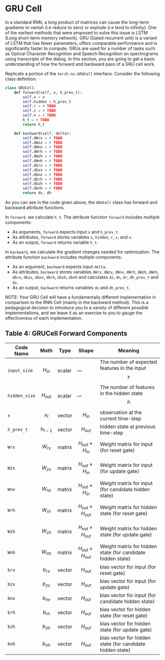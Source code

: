 # GRU Cell

In a standard RNN, a long product of matrices can cause the long-term gradients to vanish (i.e reduce to zero) or explode (i.e tend to infinity). One of the earliest methods that were proposed to solve this issue is LSTM (Long short-term memory network). GRU (Gated recurrent unit) is a variant of LSTM that has fewer parameters, offers comparable performance and is significantly faster to compute. GRUs are used for a number of tasks such as Optical Character Recognition and Speech Recognition on spectrograms using transcripts of the dialog. In this section, you are going to get a basic understanding of how the forward and backward pass of a GRU cell work.

Replicate a portion of the `torch.nn.GRUCell` interface. Consider the following class definition.

```python
class GRUCell:
    def forward(self, x, h_prev_t):
        self.x = x
        self.hidden = h_prev_t
        self.r = # TODO
        self.z = # TODO
        self.n = # TODO
        h_t = # TODO
        return h_t

    def backward(self, delta):
        self.dWrx = # TODO
        self.dWzx = # TODO
        self.dWnx = # TODO
        self.dWrh = # TODO
        self.dWzh = # TODO
        self.dWnh = # TODO
        self.dbrx = # TODO
        self.dbzx = # TODO
        self.dbnx = # TODO
        self.dbrh = # TODO
        self.dbzh = # TODO
        self.dbnh = # TODO
        return dx, dh
```

As you can see in the code given above, the `GRUCell` class has forward and backward attribute functions.

In `forward`, we calculate `h_t`. The attribute function `forward` includes multiple components:
- As arguments, `forward` expects input `x` and `h_prev_t`.
- As attributes, `forward` stores variables `x`, `hidden`, `r`, `z`, and `n`.
- As an output, `forward` returns variable `h_t`.

In `backward`, we calculate the gradient changes needed for optimization. The attribute function `backward` includes multiple components:
- As an argument, `backward` expects input `delta`.
- As attributes, `backward` stores variables `dWrx`, `dWzx`, `dWnx`, `dWrh`, `dWzh`, `dWnh`, `dbrx`, `dbzx`, `dbnx`, `dbrh`, `dbzh`, `dbnh` and calculates `dz`, `dn`, `dr`, `dh_prev_t` and `dx`.
- As an output, `backward` returns variables `dx` and `dh_prev_t`.

NOTE: Your GRU Cell will have a fundamentally different implementation in comparison to the RNN Cell (mainly in the backward method). This is a pedagogical decision to introduce you to a variety of different possible implementations, and we leave it as an exercise to you to gauge the effectiveness of each implementation.

## Table 4: GRUCell Forward Components

| Code Name | Math | Type | Shape | Meaning |
|-----------|------|------|-------|---------|
| `input_size` | $$H_{in}$$ | scalar | — | The number of expected features in the input $$x$$ |
| `hidden_size` | $$H_{out}$$ | scalar | — | The number of features in the hidden state $$h$$ |
| `x` | $$x_t$$ | vector | $$H_{in}$$ | observation at the current time-step |
| `h_prev_t` | $$h_{t-1}$$ | vector | $$H_{out}$$ | hidden state at previous time-step |
| `Wrx` | $$W_{rx}$$ | matrix | $$H_{out} \times H_{in}$$ | Weight matrix for input (for reset gate) |
| `Wzx` | $$W_{zx}$$ | matrix | $$H_{out} \times H_{in}$$ | Weight matrix for input (for update gate) |
| `Wnx` | $$W_{nx}$$ | matrix | $$H_{out} \times H_{in}$$ | Weight matrix for input (for candidate hidden state) |
| `Wrh` | $$W_{rh}$$ | matrix | $$H_{out} \times H_{out}$$ | Weight matrix for hidden state (for reset gate) |
| `Wzh` | $$W_{zh}$$ | matrix | $$H_{out} \times H_{out}$$ | Weight matrix for hidden state (for update gate) |
| `Wnh` | $$W_{nh}$$ | matrix | $$H_{out} \times H_{out}$$ | Weight matrix for hidden state (for candidate hidden state) |
| `brx` | $$b_{rx}$$ | vector | $$H_{out}$$ | bias vector for input (for reset gate) |
| `bzx` | $$b_{zx}$$ | vector | $$H_{out}$$ | bias vector for input (for update gate) |
| `bnx` | $$b_{nx}$$ | vector | $$H_{out}$$ | bias vector for input (for candidate hidden state) |
| `brh` | $$b_{rh}$$ | vector | $$H_{out}$$ | bias vector for hidden state (for reset gate) |
| `bzh` | $$b_{zh}$$ | vector | $$H_{out}$$ | bias vector for hidden state (for update gate) |
| `bnh` | $$b_{nh}$$ | vector | $$H_{out}$$ | bias vector for hidden state (for candidate hidden state) |

